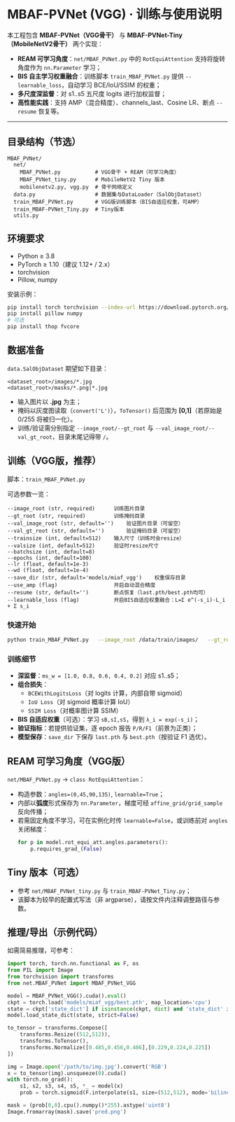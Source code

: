 # MBAF-PVNet (VGG) · 训练与使用说明

本工程包含 **MBAF-PVNet（VGG骨干）** 与 **MBAF-PVNet-Tiny（MobileNetV2骨干）** 两个实现：
- **REAM 可学习角度**：`net/MBAF_PVNet.py` 中的 `RotEquiAttention` 支持将旋转角度作为 `nn.Parameter` 学习；
- **BIS 自主学习权重融合**：训练脚本 `train_MBAF_PVNet.py` 提供 `--learnable_loss`，自动学习 BCE/IoU/SSIM 的权重；
- **多尺度深监督**：对 s1..s5 五尺度 logits 进行加权监督；
- **高性能实践**：支持 AMP（混合精度）、channels_last、Cosine LR、断点 `--resume` 恢复等。

---

## 目录结构（节选）
```text
MBAF_PVNet/
  net/
    MBAF_PVNet.py           # VGG骨干 + REAM（可学习角度）
    MBAF_PVNet_tiny.py      # MobileNetV2 Tiny 版本
    mobilenetv2.py, vgg.py  # 骨干网络定义
  data.py                   # 数据集与DataLoader（SalObjDataset）
  train_MBAF_PVNet.py       # VGG版训练脚本（BIS自适应权重，可AMP）
  train_MBAF-PVNet_Tiny.py  # Tiny版本
  utils.py

```

## 环境要求

- Python ≥ 3.8
- PyTorch ≥ 1.10（建议 1.12+ / 2.x）
- torchvision
- Pillow, numpy

安装示例：
```bash
pip install torch torchvision --index-url https://download.pytorch.org/whl/cu121  # 按你的CUDA选择
pip install pillow numpy
# 可选
pip install thop fvcore
```

## 数据准备

`data.SalObjDataset` 期望如下目录：
```
<dataset_root>/images/*.jpg
<dataset_root>/masks/*.png|*.jpg
```
- 输入图片以 **.jpg** 为主；
- 掩码以灰度图读取（`convert('L')`），`ToTensor()` 后范围为 **[0,1]**（若原始是 0/255 将被归一化）。
- 训练/验证需分别指定 `--image_root/--gt_root` 与 `--val_image_root/--val_gt_root`，目录末尾记得带 `/`。

## 训练（VGG版，推荐）

脚本：`train_MBAF_PVNet.py`

可选参数一览：
```text
--image_root (str, required)      训练图片目录
--gt_root (str, required)         训练掩码目录
--val_image_root (str, default='')    验证图片目录（可留空）
--val_gt_root (str, default='')       验证掩码目录（可留空）
--trainsize (int, default=512)    输入尺寸（训练时会resize）
--valsize (int, default=512)      验证时resize尺寸
--batchsize (int, default=8)
--epochs (int, default=100)
--lr (float, default=1e-3)
--wd (float, default=1e-4)
--save_dir (str, default='models/miaf_vgg')    权重保存目录
--use_amp (flag)                  开启自动混合精度
--resume (str, default='')        断点恢复（last.pth/best.pth均可）
--learnable_loss (flag)           开启BIS自适应权重融合：L=Σ e^(-s_i)·L_i + Σ s_i
```

### 快速开始
```bash
python train_MBAF_PVNet.py   --image_root /data/train/images/   --gt_root    /data/train/masks/    --val_image_root /data/val/images/   --val_gt_root    /data/val/masks/    --trainsize 512 --valsize 512 --batchsize 8   --epochs 100 --lr 1e-3 --wd 1e-4   --save_dir models/miaf_vgg   --use_amp --learnable_loss
```

### 训练细节
- **深监督**：`ms_w = [1.0, 0.8, 0.6, 0.4, 0.2]` 对应 s1..s5；
- **组合损失**：
  - `BCEWithLogitsLoss`（对 logits 计算，内部自带 sigmoid）
  - `IoU Loss`（对 sigmoid 概率计算 IoU）
  - `SSIM Loss`（对概率图计算 SSIM）
- **BIS 自适应权重**（可选）：学习 `sB,sI,sS`，得到 `λ_i = exp(-s_i)`；
- **验证指标**：若提供验证集，逐 epoch 报告 `P/R/F1`（前景为正类）；
- **模型保存**：`save_dir` 下保存 `last.pth` 与 `best.pth`（按验证 F1 选优）。


## REAM 可学习角度（VGG版）

`net/MBAF_PVNet.py` → `class RotEquiAttention`：
- 构造参数：`angles=(0,45,90,135)`, `learnable=True`；
- 内部以**弧度**形式保存为 `nn.Parameter`，梯度可经 `affine_grid/grid_sample` 反向传播；
- 若需固定角度不学习，可在实例化时传 `learnable=False`，或训练前对 `angles` 关闭梯度：
  ```python
  for p in model.rot_equi_att.angles.parameters():
      p.requires_grad_(False)
  ```

## Tiny 版本（可选）
- 参考 `net/MBAF_PVNet_tiny.py` 与 `train_MBAF-PVNet_Tiny.py`；
- 该脚本为较早的配置式写法（非 argparse），请按文件内注释调整路径与参数。

## 推理/导出（示例代码）

如需简易推理，可参考：
```python
import torch, torch.nn.functional as F, os
from PIL import Image
from torchvision import transforms
from net.MBAF_PVNet import MBAF_PVNet_VGG

model = MBAF_PVNet_VGG().cuda().eval()
ckpt = torch.load('models/miaf_vgg/best.pth', map_location='cpu')
state = ckpt['state_dict'] if isinstance(ckpt, dict) and 'state_dict' in ckpt else ckpt
model.load_state_dict(state, strict=False)

to_tensor = transforms.Compose([
    transforms.Resize((512,512)),
    transforms.ToTensor(),
    transforms.Normalize([0.485,0.456,0.406],[0.229,0.224,0.225])
])

img = Image.open('/path/to/img.jpg').convert('RGB')
x = to_tensor(img).unsqueeze(0).cuda()
with torch.no_grad():
    s1, s2, s3, s4, s5, *_ = model(x)
    prob = torch.sigmoid(F.interpolate(s1, size=(512,512), mode='bilinear', align_corners=False))

mask = (prob[0,0].cpu().numpy()*255).astype('uint8')
Image.fromarray(mask).save('pred.png')
